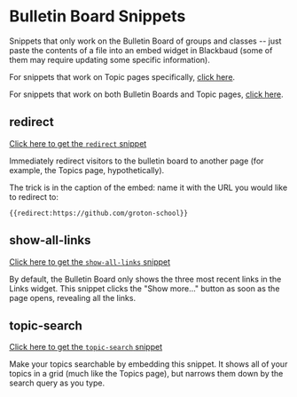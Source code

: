 # Bulletin Board Snippets

Snippets that only work on the Bulletin Board of groups and classes -- just paste the contents of a file into an embed widget in Blackbaud (some of them may require updating some specific information).

For snippets that work on Topic pages specifically, [click here](../topics#topics-snippets).

For snippets that work on both Bulletin Boards and Topic pages, [click here](../_shared#shared-snippets).

## redirect

[Click here to get the `redirect` snippet](./redirect.html)

Immediately redirect visitors to the bulletin board to another page (for example, the Topics page, hypothetically).

The trick is in the caption of the embed: name it with the URL you would like to redirect to:

```
{{redirect:https://github.com/groton-school}}
```

## show-all-links

[Click here to get the `show-all-links` snippet](./show-all-links.html)

By default, the Bulletin Board only shows the three most recent links in the Links widget. This snippet clicks the "Show more…" button as soon as the page opens, revealing all the links.

## topic-search

[Click here to get the `topic-search` snippet](./topic-search.html)

Make your topics searchable by embedding this snippet. It shows all of your topics in a grid (much like the Topics page), but narrows them down by the search query as you type.
